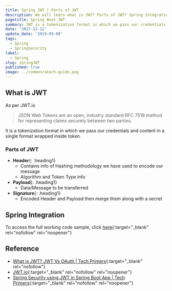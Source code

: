 ```yaml
---
title: Spring JWT | Parts of JWT
description: We will learn what is JWT? Parts of JWT? Spring Integration of JWT.
pagetitle: Spring Boot JWT
summary: JWT is a tokenization format in which we pass our credentials and content in a single format wrapped inside token.
date: '2017-12-12'
update_date: '2019-09-08'
tags:
  - Spring
  - SpringSecurity
label:
  - Spring
slug: springJWT
published: true
image: ../common/atech-guide.png
---
```


## What is JWT

As per JWT.io  
> JSON Web Tokens are an open, industry standard RFC 7519 method for representing claims securely between two parties.

It is a tokenization format in which we pass our credentials and content in a single format wrapped inside token.  

### Parts of JWT

- **Header**{: .heading1}
  - Contains info of Hashing methodology we have used to encode our message
  - Algorithm and Token Type info
- **Payload**{: .heading1}
  - Data/Message to be transferred
- **Signature**{: .heading1}
  - Encoded Header and Payload then merge them along with a secret
  
## Spring Integration

To access the full working code sample, click [here](https://github.com/kamranalinitb/springboot-blog/tree/master/jwt){:target="_blank" rel="nofollow" rel="noopener"}

## Reference
- [What is JWT? JWT Vs OAuth | Tech Primers](https://www.youtube.com/watch?v=muRr4dImv1k){:target="_blank" rel="nofollow"}  
- [JWT.io](https://jwt.io/){:target="_blank" rel="nofollow" rel="noopener"}  
- [Spring Security using JWT in Spring Boot App | Tech Primers](https://www.youtube.com/watch?v=-HYrUs1ZCLI){:target="_blank" rel="nofollow" rel="noopener"}
